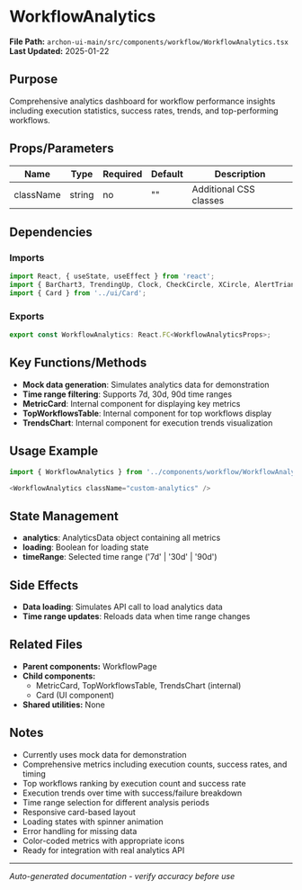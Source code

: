 # WorkflowAnalytics

**File Path:** `archon-ui-main/src/components/workflow/WorkflowAnalytics.tsx`
**Last Updated:** 2025-01-22

## Purpose
Comprehensive analytics dashboard for workflow performance insights including execution statistics, success rates, trends, and top-performing workflows.

## Props/Parameters
| Name | Type | Required | Default | Description |
|------|------|----------|---------|-------------|
| className | string | no | "" | Additional CSS classes |

## Dependencies

### Imports
```javascript
import React, { useState, useEffect } from 'react';
import { BarChart3, TrendingUp, Clock, CheckCircle, XCircle, AlertTriangle, Activity, Users, Calendar, Zap } from 'lucide-react';
import { Card } from '../ui/Card';
```

### Exports
```javascript
export const WorkflowAnalytics: React.FC<WorkflowAnalyticsProps>;
```

## Key Functions/Methods
- **Mock data generation**: Simulates analytics data for demonstration
- **Time range filtering**: Supports 7d, 30d, 90d time ranges
- **MetricCard**: Internal component for displaying key metrics
- **TopWorkflowsTable**: Internal component for top workflows display
- **TrendsChart**: Internal component for execution trends visualization

## Usage Example
```javascript
import { WorkflowAnalytics } from '../components/workflow/WorkflowAnalytics';

<WorkflowAnalytics className="custom-analytics" />
```

## State Management
- **analytics**: AnalyticsData object containing all metrics
- **loading**: Boolean for loading state
- **timeRange**: Selected time range ('7d' | '30d' | '90d')

## Side Effects
- **Data loading**: Simulates API call to load analytics data
- **Time range updates**: Reloads data when time range changes

## Related Files
- **Parent components:** WorkflowPage
- **Child components:** 
  - MetricCard, TopWorkflowsTable, TrendsChart (internal)
  - Card (UI component)
- **Shared utilities:** None

## Notes
- Currently uses mock data for demonstration
- Comprehensive metrics including execution counts, success rates, and timing
- Top workflows ranking by execution count and success rate
- Execution trends over time with success/failure breakdown
- Time range selection for different analysis periods
- Responsive card-based layout
- Loading states with spinner animation
- Error handling for missing data
- Color-coded metrics with appropriate icons
- Ready for integration with real analytics API

---
*Auto-generated documentation - verify accuracy before use*

